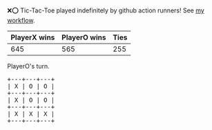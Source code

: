 :x::o: Tic-Tac-Toe played indefinitely by github action runners! See [my workflow](.github/workflows/play.yaml).

|PlayerX wins|PlayerO wins|Ties|
|-|-|-|
|645|565|255|

PlayerO's turn.

<pre>
+---+---+---+
| X | O | O |
+---+---+---+
| X | O | O |
+---+---+---+
| X | X | X |
+---+---+---+
</pre>